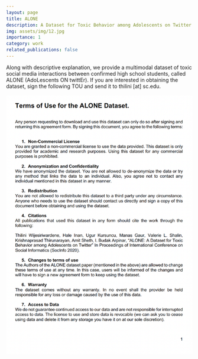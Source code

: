 ```yaml
---
layout: page
title: ALONE
description: A Dataset for Toxic Behavior among Adolescents on Twitter
img: assets/img/12.jpg
importance: 1
category: work
related_publications: false
---
```


Along with descriptive explanation, we provide a multimodal dataset of toxic social media interactions between confirmed high school students, called ALONE (AdoLescents ON twittEr). If you are interested in obtaining the dataset, sign the following TOU and send it to thilini [at] sc.edu.
\
\
![](assets/img/tou.png)

